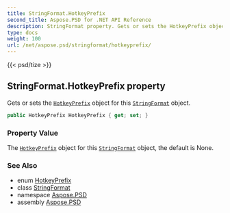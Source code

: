 ```yaml
---
title: StringFormat.HotkeyPrefix
second_title: Aspose.PSD for .NET API Reference
description: StringFormat property. Gets or sets the HotkeyPrefix object for this StringFormat object
type: docs
weight: 100
url: /net/aspose.psd/stringformat/hotkeyprefix/
---
```

{{< psd/tize >}}
## StringFormat.HotkeyPrefix property

Gets or sets the [`HotkeyPrefix`](../../hotkeyprefix/) object for this [`StringFormat`](../) object.

```csharp
public HotkeyPrefix HotkeyPrefix { get; set; }
```

### Property Value

The [`HotkeyPrefix`](../../hotkeyprefix/) object for this [`StringFormat`](../) object, the default is None.

### See Also

* enum [HotkeyPrefix](../../hotkeyprefix/)
* class [StringFormat](../)
* namespace [Aspose.PSD](../../stringformat/)
* assembly [Aspose.PSD](../../../)


